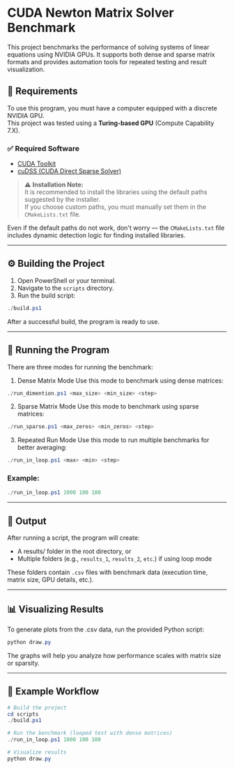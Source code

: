 # CUDA Newton Matrix Solver Benchmark

This project benchmarks the performance of solving systems of linear equations using NVIDIA GPUs. It supports both dense and sparse matrix formats and provides automation tools for repeated testing and result visualization.

## 🧩 Requirements

To use this program, you must have a computer equipped with a discrete NVIDIA GPU.  
This project was tested using a **Turing-based GPU** (Compute Capability 7.X).

### ✅ Required Software

- [CUDA Toolkit](https://developer.nvidia.com/cuda-downloads)
- [cuDSS (CUDA Direct Sparse Solver)](https://developer.nvidia.com/cuda-toolkit)

> ⚠️ **Installation Note:**  
> It is recommended to install the libraries using the default paths suggested by the installer.  
> If you choose custom paths, you must manually set them in the `CMakeLists.txt` file.

Even if the default paths do not work, don't worry — the `CMakeLists.txt` file includes dynamic detection logic for finding installed libraries.

---

## ⚙️ Building the Project

1. Open PowerShell or your terminal.
2. Navigate to the `scripts` directory.
3. Run the build script:

```powershell
./build.ps1
```

  After a successful build, the program is ready to use.

---

## 🚀 Running the Program

There are three modes for running the benchmark:

1. Dense Matrix Mode
   Use this mode to benchmark using dense matrices:
```powershell
./run_dimention.ps1 <max_size> <min_size> <step>
```

2. Sparse Matrix Mode
   Use this mode to benchmark using sparse matrices:
```powershell
./run_sparse.ps1 <max_zeros> <min_zeros> <step>
```

3. Repeated Run Mode
   Use this mode to run multiple benchmarks for better averaging:
 ```powershell
./run_in_loop.ps1 <max> <min> <step>
```

### Example:
 ```powershell
./run_in_loop.ps1 1000 100 100
```
---

## 📁 Output

After running a script, the program will create:
- A results/ folder in the root directory, or
- Multiple folders (e.g., `results_1`, `results_2`, `etc`.) if using loop mode

These folders contain `.csv` files with benchmark data (execution time, matrix size, GPU details, etc.).

---

## 📊 Visualizing Results

To generate plots from the .csv data, run the provided Python script:

 ```powershell
python draw.py
```
The graphs will help you analyze how performance scales with matrix size or sparsity.

---

## 🧾 Example Workflow

```powershell
# Build the project
cd scripts
./build.ps1

# Run the benchmark (looped test with dense matrices)
./run_in_loop.ps1 1000 100 100

# Visualize results
python draw.py
```
